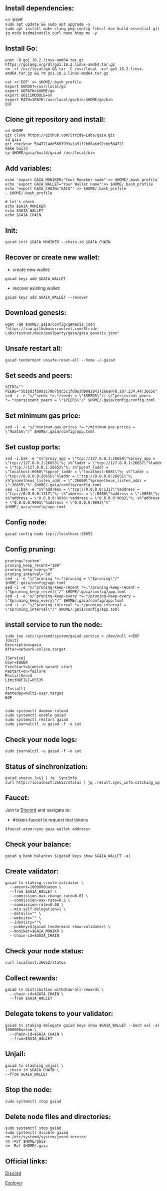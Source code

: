 ## Install dependencies:
```
cd $HOME
sudo apt update && sudo apt upgrade -y
sudo apt install make clang pkg-config libssl-dev build-essential git jq ncdu bsdmainutils curl nano htop mc -y
```

## Install Go:
```
wget -O go1.18.2.linux-amd64.tar.gz https://golang.org/dl/go1.18.2.linux-amd64.tar.gz
rm -rf /usr/local/go && tar -C /usr/local -xzf go1.18.2.linux-amd64.tar.gz && rm go1.18.2.linux-amd64.tar.gz

cat <<'EOF' >> $HOME/.bash_profile
export GOROOT=/usr/local/go
export GOPATH=$HOME/go
export GO111MODULE=on
export PATH=$PATH:/usr/local/go/bin:$HOME/go/bin
EOF
```

## Clone git repository and install:
```
cd $HOME
git clone https://github.com/Stride-Labs/gaia.git
cd gaia
git checkout 5b47714dd5607993a1a91f2b06a6d92cbb504721
make build
cp $HOME/gaia/build/gaiad /usr/local/bin
```

## Add variables:
```
echo 'export GAIA_MONIKER="Your Moniker name"'>> $HOME/.bash_profile
echo 'export GAIA_WALLET="Your Wallet name"'>> $HOME/.bash_profile
echo 'export GAIA_CHAIN="GAIA"' >> $HOME/.bash_profile
. $HOME/.bash_profile

# let's check
echo $GAIA_MONIKER
echo $GAIA_WALLET
echo $GAIA_CHAIN
```

## Init:
```
gaiad init $GAIA_MONIKER --chain-id $GAIA_CHAIN
```
## Recover or create new wallet:
* create new wallet:
```
gaiad keys add $GAIA_WALLET
```
* recover existing wallet:
```
gaiad keys add $GAIA_WALLET --recover
```
## Download genesis:
```
wget -qO $HOME/.gaia/config/genesis.json "https://raw.githubusercontent.com/Stride-Labs/testnet/main/poolparty/gaia/gaia_genesis.json"
```

## Unsafe restart all:
```
gaiad tendermint unsafe-reset-all --home ~/.gaiad
```

## Set seeds and peers:
```
SEEDS=""
PEERS="5b1bd3fb081c79b7bdc5c1fd0a3d90928437266a@78.107.234.44:36656"
sed -i -e "s/^seeds *=.*/seeds = \"$SEEDS\"/; s/^persistent_peers *=.*/persistent_peers = \"$PEERS\"/" $HOME/.gaia/config/config.toml
```
## Set minimum gas price:
```
sed -i -e "s/^minimum-gas-prices *=.*/minimum-gas-prices = \"0uatom\"/" $HOME/.gaia/config/app.toml
```
## Set custop ports:
```
sed -i.bak -e "s%^proxy_app = \"tcp://127.0.0.1:26658\"%proxy_app = \"tcp://127.0.0.1:26653\"%; s%^laddr = \"tcp://127.0.0.1:26657\"%laddr = \"tcp://127.0.0.1:26652\"%; s%^pprof_laddr = \"localhost:6060\"%pprof_laddr = \"localhost:6061\"%; s%^laddr = \"tcp://0.0.0.0:26656\"%laddr = \"tcp://0.0.0.0:26651\"%; s%^prometheus_listen_addr = \":26660\"%prometheus_listen_addr = \":26655\"%" $HOME/.gaia/config/config.toml
sed -i.bak -e "s%^address = \"tcp://0.0.0.0:1317\"%address = \"tcp://0.0.0.0:1317\"%; s%^address = \":8080\"%address = \":8080\"%; s%^address = \"0.0.0.0:9090\"%address = \"0.0.0.0:9092\"%; s%^address = \"0.0.0.0:9091\"%address = \"0.0.0.0:9093\"%" $HOME/.gaia/config/app.toml
```
## Config node:
```
gaiad config node tcp://localhost:26652
```

## Config pruning:
```
pruning="custom"
pruning_keep_recent="100"
pruning_keep_every="0"
pruning_interval="50"
sed -i -e "s/^pruning *=.*/pruning = \"$pruning\"/" $HOME/.gaia/config/app.toml
sed -i -e "s/^pruning-keep-recent *=.*/pruning-keep-recent = \"$pruning_keep_recent\"/" $HOME/.gaia/config/app.toml
sed -i -e "s/^pruning-keep-every *=.*/pruning-keep-every = \"$pruning_keep_every\"/" $HOME/.gaia/config/app.toml
sed -i -e "s/^pruning-interval *=.*/pruning-interval = \"$pruning_interval\"/" $HOME/.gaia/config/app.toml
```
## install service to run the node:
```
sudo tee /etc/systemd/system/gaiad.service > /dev/null <<EOF
[Unit]
Description=gaia
After=network-online.target

[Service]
User=$USER
ExecStart=$(which gaiad) start
Restart=on-failure
RestartSec=3
LimitNOFILE=65535

[Install]
WantedBy=multi-user.target
EOF


sudo systemctl daemon-reload
sudo systemctl enable gaiad
sudo systemctl restart gaiad
sudo journalctl -u gaiad -f -o cat
```
## Check your node logs:
```
sudo journalctl -u gaiad -f -o cat
```
## Status of sinchronization:
```
gaiad status 2>&1 | jq .SyncInfo
curl http://localhost:26652/status | jq .result.sync_info.catching_up
```
## Faucet:
Join to [Discord](http://stride.zone/discord) and navigate to:

* #token-faucet to request test tokens
```
$faucet-atom:<you gaia wallet address>
```

## Check your balance:
```
gaiad q bank balances $(gaiad keys show $GAIA_WALLET -a)
```
## Create validator:
```
gaiad tx staking create-validator \
  --amount=1000000uatom \
  --from $GAIA_WALLET \
  --commission-max-change-rate=0.01 \
  --commission-max-rate=0.2 \
  --commission-rate=0.08 \
  --min-self-delegation=1 \
  --details="" \
  --website="" \
  --identity=""\
  --pubkey=$(gaiad tendermint show-validator) \
  --moniker=$GAIA_MONIKR \
  --chain-id=$GAIA_CHAIN
```
## Check your node status:
```
curl localhost:26652/status
```
## Collect rewards:
```
gaiad tx distribution withdraw-all-rewards \
  --chain-id=$GAIA_CHAIN \
  --from $GAIA_WALLET
```

## Delegate tokens to your validator:
```
gaiad tx staking delegate gaiad keys show $GAIA_WALLET --bech val -a) 1000000uatom \
  --chain-id=$GAIA_CHAIN \
  --from=$GAIA_WALLET
```
## Unjail:
```
gaiad tx slashing unjail \
--chain-id $GAIA_CHAIN \ 
--from $GAIA_WALLET
```

## Stop the node:
```
sudo systemctl stop gaiad
```
## Delete node files and directories:
```
sudo systemctl stop gaiad
sudo systemctl disable gaiad
rm /etc/systemd/system/junod.service
rm -Rvf $HOME/gaia
rm -Rvf $HOME/.gaia
```
## Official links:

[Discord](http://stride.zone/discord)

[Explorer](https://poolparty.stride.zone/GAIA/staking)
